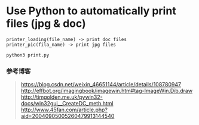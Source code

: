 # Use Python to automatically print files (jpg & doc)

```
printer_loading(file_name) -> print doc files
printer_pic(fila_name) -> print jpg files

python3 print.py 
```
### 参考博客
> https://blog.csdn.net/weixin_46651144/article/details/108780947
> http://effbot.org/imagingbook/imagewin.htm#tag-ImageWin.Dib.draw
> http://timgolden.me.uk/pywin32-docs/win32gui__CreateDC_meth.html
> http://www.45fan.com/article.php?aid=20040905005260479913144540
